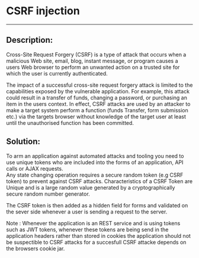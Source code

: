 # CSRF injection
-------

## Description:

Cross-Site Request Forgery (CSRF) is a type of attack that occurs when a malicious Web site,
email, blog, instant message, or program causes a users Web browser to perform an unwanted
action on a trusted site for which the user is currently authenticated.

The impact of a successful cross-site request forgery attack is limited to the
capabilities exposed by the vulnerable application. For example, this attack could result
in a transfer of funds, changing a password, or purchasing an item in the users context.
In effect, CSRF attacks are used by an attacker to make a target system perform a
function (funds Transfer, form submission etc.) via the targets browser without
knowledge of the target user at least until the unauthorised function has been committed.



## Solution:

To arm an application against automated attacks and tooling you need to use unique tokens
who are included into the forms of an application, API calls or AJAX requests.  
Any state changing operation requires a secure random token (e.g CSRF token) to prevent
against CSRF attacks. Characteristics of a CSRF Token are Unique and is a large random
value generated by a cryptographically secure random number generator.

The CSRF token is then added as a hidden field for forms and validated on the sever side whenever
a user is sending a request to the server.

Note :
Whenever the application is an REST service and is using tokens such as JWT tokens, whenever these tokens are being send
in the application headers rather than stored in cookies the application should not be suspectible to CSRF attacks for a succesfull CSRF attacke depends on the browsers cookie jar.
